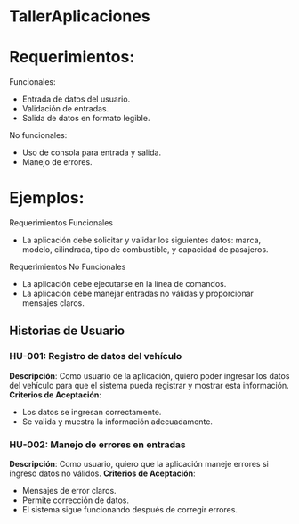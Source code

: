 # TallerAplicaciones
# Requerimientos:
Funcionales:
 - Entrada de datos del usuario.
 - Validación de entradas.
 - Salida de datos en formato legible.
  
No funcionales:
 - Uso de consola para entrada y salida.
 - Manejo de errores.

# Ejemplos:
Requerimientos Funcionales
- La aplicación debe solicitar y validar los siguientes datos: marca, modelo, cilindrada, tipo de combustible, y capacidad de pasajeros.

Requerimientos No Funcionales
- La aplicación debe ejecutarse en la línea de comandos.
- La aplicación debe manejar entradas no válidas y proporcionar mensajes claros.


## Historias de Usuario

### HU-001: Registro de datos del vehículo
**Descripción**: Como usuario de la aplicación, quiero poder ingresar los datos del vehículo para que el sistema pueda registrar y mostrar esta información.
**Criterios de Aceptación**:
- Los datos se ingresan correctamente.
- Se valida y muestra la información adecuadamente.

### HU-002: Manejo de errores en entradas
**Descripción**: Como usuario, quiero que la aplicación maneje errores si ingreso datos no válidos.
**Criterios de Aceptación**:
- Mensajes de error claros.
- Permite corrección de datos.
- El sistema sigue funcionando después de corregir errores.
